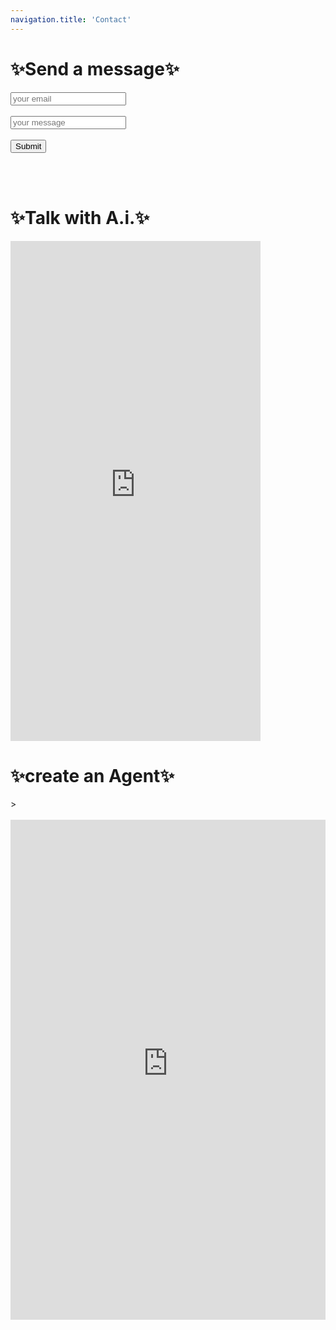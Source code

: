 ```yaml
---
navigation.title: 'Contact'
---
```

<h1>✨Send a message✨</h1>
<form
  action="https://formspree.io/f/xoqoykgp"
  method="POST"
>
  <label>
  <input type="email" placeholder="your email" name="email">
  </label><br><br>
  <label>
 <input placeholder="your message"name="message">
  </label><br><br>
 <button type="submit">Submit</button>
</form><br><br>
<h1>✨Talk with A.i.✨</h1>
<iframe src="https://ai.jessejesse.com" style="border:0px #ffffff none;" name="myiFrame" scrolling="no" frameborder="1" marginheight="0px" marginwidth="0px" height="800px" width="400px" allowfullscreen></iframe><br>
<h1>✨create an Agent✨</h1>
><br><br>
<iframe src="https://lobe-chat-virid-one.vercel.app/chat#session=inbox" style="border:0px #ffffff none;" name="myiFrame" scrolling="yes" frameborder="1" marginheight="0px" marginwidth="0px" height="800px" width="100%" allowfullscreen></iframe>




 

